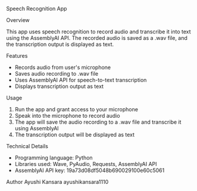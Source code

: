 Speech Recognition App

Overview

This app uses speech recognition to record audio and transcribe it into text using the AssemblyAI API. The recorded audio is saved as a .wav file, and the transcription output is displayed as text.

Features

- Records audio from user's microphone
- Saves audio recording to .wav file
- Uses AssemblyAI API for speech-to-text transcription
- Displays transcription output as text

Usage

1. Run the app and grant access to your microphone
2. Speak into the microphone to record audio
3. The app will save the audio recording to a .wav file and transcribe it using AssemblyAI
4. The transcription output will be displayed as text

Technical Details

- Programming language: Python
- Libraries used: Wave, PyAudio, Requests, AssemblyAI API
- AssemblyAI API key: 19a73d08df5048b690029100e60c5061

Author
Ayushi Kansara
ayushikansara1110
